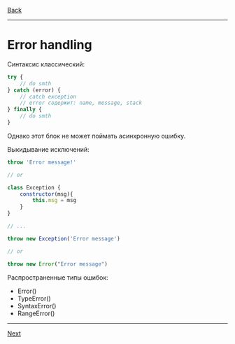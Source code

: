 [Back](../README.md)
***
# Error handling
Синтаксис классический:

```js
try {
    // do smth
} catch (error) {
    // catch exception
    // error содержит: name, message, stack
} finally {
    // do smth
}
```

Однако этот блок не может поймать асинхронную ошибку. 

Выкидывание исключений:
```js
throw 'Error message!'

// or 

class Exception {
    constructor(msg){
        this.msg = msg
    }
}

// ...

throw new Exception('Error message')

// or

throw new Error("Error message")
```

Распространенные типы ошибок:
- Error()
- TypeError()
- SyntaxError()
- RangeError()

***
[Next](event-loop.md)
